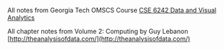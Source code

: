 All notes from Georgia Tech OMSCS Course [CSE 6242 Data and Visual Analytics](https://www.omscs.gatech.edu/cse-6242-data-visual-analytics)

All chapter notes from Volume 2: Computing by Guy Lebanon
[http://theanalysisofdata.com/](http://theanalysisofdata.com/)
